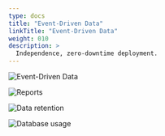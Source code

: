 ```yaml
---
type: docs
title: "Event-Driven Data"
linkTitle: "Event-Driven Data"
weight: 010
description: >
  Independence, zero-downtime deployment.
---
```


![Event-Driven Data](/images/bootcamp-slides/microservices-bootcamp/Slide109.PNG)

![Reports](/images/bootcamp-slides/microservices-bootcamp/Slide110.PNG)

![Data retention](/images/bootcamp-slides/microservices-bootcamp/Slide111.PNG)

![Database usage](/images/bootcamp-slides/microservices-bootcamp/Slide112.PNG)
